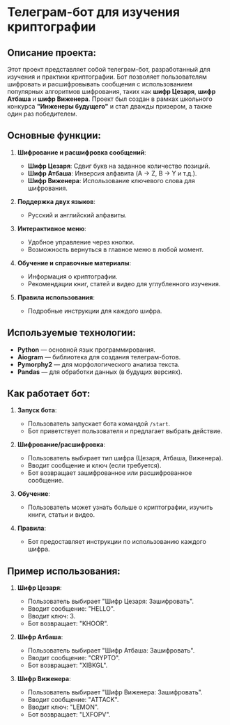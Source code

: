 # Телеграм-бот для изучения криптографии

## Описание проекта:
Этот проект представляет собой телеграм-бот, разработанный для изучения и практики криптографии. Бот позволяет пользователям шифровать и расшифровывать сообщения с использованием популярных алгоритмов шифрования, таких как **шифр Цезаря**, **шифр Атбаша** и **шифр Виженера**. Проект был создан в рамках школьного конкурса **"Инженеры будущего"** и стал дважды призером, а также один раз победителем.

## Основные функции:
1. **Шифрование и расшифровка сообщений**:
   - **Шифр Цезаря**: Сдвиг букв на заданное количество позиций.
   - **Шифр Атбаша**: Инверсия алфавита (A → Z, B → Y и т.д.).
   - **Шифр Виженера**: Использование ключевого слова для шифрования.

2. **Поддержка двух языков**:
   - Русский и английский алфавиты.

3. **Интерактивное меню**:
   - Удобное управление через кнопки.
   - Возможность вернуться в главное меню в любой момент.

4. **Обучение и справочные материалы**:
   - Информация о криптографии.
   - Рекомендации книг, статей и видео для углубленного изучения.

5. **Правила использования**:
   - Подробные инструкции для каждого шифра.

## Используемые технологии:
- **Python** — основной язык программирования.
- **Aiogram** — библиотека для создания телеграм-ботов.
- **Pymorphy2** — для морфологического анализа текста.
- **Pandas** — для обработки данных (в будущих версиях).

## Как работает бот:
1. **Запуск бота**:
   - Пользователь запускает бота командой `/start`.
   - Бот приветствует пользователя и предлагает выбрать действие.

2. **Шифрование/расшифровка**:
   - Пользователь выбирает тип шифра (Цезаря, Атбаша, Виженера).
   - Вводит сообщение и ключ (если требуется).
   - Бот возвращает зашифрованное или расшифрованное сообщение.

3. **Обучение**:
   - Пользователь может узнать больше о криптографии, изучить книги, статьи и видео.

4. **Правила**:
   - Бот предоставляет инструкции по использованию каждого шифра.

## Пример использования:
1. **Шифр Цезаря**:
   - Пользователь выбирает "Шифр Цезаря: Зашифровать".
   - Вводит сообщение: "HELLO".
   - Вводит ключ: 3.
   - Бот возвращает: "KHOOR".

2. **Шифр Атбаша**:
   - Пользователь выбирает "Шифр Атбаша: Зашифровать".
   - Вводит сообщение: "CRYPTO".
   - Бот возвращает: "XIBKGL".

3. **Шифр Виженера**:
   - Пользователь выбирает "Шифр Виженера: Зашифровать".
   - Вводит сообщение: "ATTACK".
   - Вводит ключ: "LEMON".
   - Бот возвращает: "LXFOPV".
